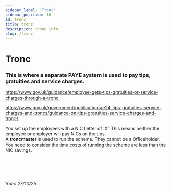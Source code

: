 ```yaml
---
sidebar_label: 'Tronc'
sidebar_position: 10
id: tronc
title: tronc
description: tronc info
slug: /tronc
---
```


# Tronc

### This is where a separate PAYE system is used to pay tips, gratuities and service charges.

https://www.gov.uk/guidance/employee-gets-tips-gratuities-or-service-charges-through-a-tronc

https://www.gov.uk/government/publications/e24-tips-gratuities-service-charges-and-troncs/guidance-on-tips-gratuities-service-charges-and-troncs

You set up the employees with a NIC Letter of 'X'. This means neither the employee or employer will pay NICs on the tips.  
A **troncmaster** is used to run the scheme. They cannot be a Officeholder.  
You need to consider the time costs of running the scheme are less than the NIC savings.
<br/>
<br/>
<br/>
<br/>
<br/>
###### tronc 27/10/25